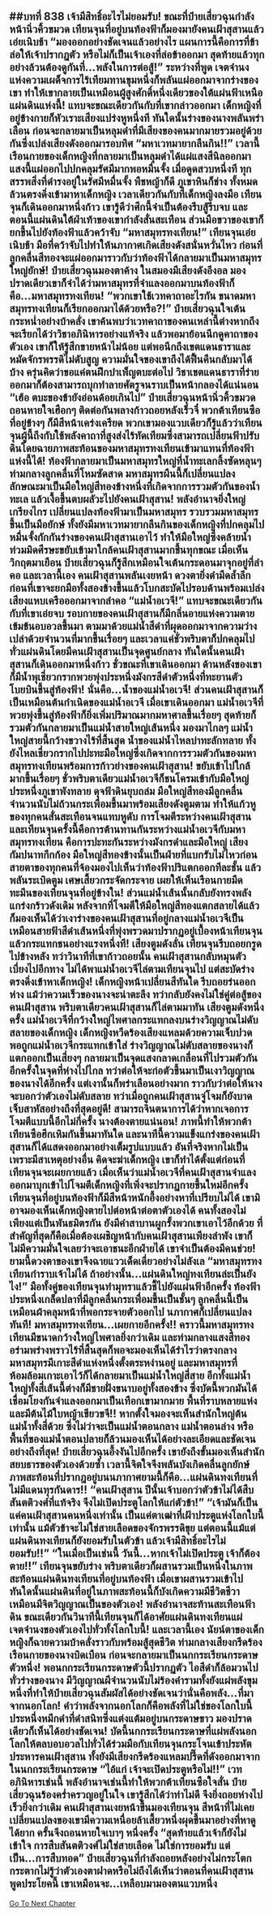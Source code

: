 ##บทที่ 838 เจ้ามีสิทธิ์อะไรไม่ยอมรับ!
ขณะที่ป๋ายเสี่ยวฉุนกำลังหน้านิ่วคิ้วขมวด เทียนจุนที่อยู่บนท้องฟ้าก็มองมายังคนเฝ้าสุสานแล้วเอ่ยเนิบช้า
“มองออกอย่างชัดเจนแล้วอย่างไร แผนการนี้คือการที่ข้าล่อให้เจ้าปรากฏตัว หรือไม่ก็เป็นเจ้าเองที่ล่อข้าออกมา สุดท้ายแล้วทุกอย่างล้วนต้องดูกันที่...พลังในการต่อสู้!” ระหว่างที่พูด เจตจำนงแห่งความเผด็จการไร้เทียมทานขุมหนึ่งก็พลันแผ่ออกมาจากร่างของเขา ทำให้เขากลายเป็นเหมือนผู้สูงศักดิ์หนึ่งเดียวของใต้แผ่นฟ้าเหนือแผ่นดินแห่งนี้!
แทบจะขณะเดียวกันกับที่เขากล่าวออกมา เด็กหญิงที่อยู่ข้างกายก็หัวเราะเสียงแปร่งหูหนึ่งที ทันใดนั้นร่างของนางพลันพร่าเลือน ก่อนจะกลายมาเป็นหลุมดำที่มีเสียงของคนมากมายรวมอยู่ด้วยกันซึ่งเปล่งเสียงดังออกมารอบทิศ
“มหาเวทมายากลืนกิน!!”
เวลานี้เรือนกายของเด็กหญิงที่กลายมาเป็นหลุมดำได้แผ่แสงสีนิลออกมา แสงนี้แผ่ออกไปปกคลุมรัศมีมากพอหมื่นจั้ง เมื่อดูดสวบหนึ่งที ทุกสรรพสิ่งที่ดำรงอยู่ในรัศมีหมื่นจั้ง พืชหญ้าก็ดี ภูเขาหินก็ช่าง ทั้งหมดล้วนตรงดิ่งเข้ามาหาเด็กหญิง
เวลาเดียวกันกับที่เด็กหญิงลงมือ เทียนจุนก็เดินออกมาหนึ่งก้าว เขารู้ดีว่าศึกนี้จำเป็นต้องรีบสู้รีบจบ และตอนนี้แผ่นดินใต้ฝ่าเท้าของเขากำลังสั่นสะเทือน ส่วนมือขวาของเขาก็ยกขึ้นไปยังท้องฟ้าแล้วคว้าจับ
“มหาสมุทรทงเทียน!” เทียนจุนเอ่ยเนิบช้า มือที่คว้าจับไปทำให้นภากาศเกิดเสียงดังสนั่นหวั่นไหว ก่อนที่ลูกคลื่นสีทองจะแผ่ออกมาราวกับว่าท้องฟ้าได้กลายมาเป็นมหาสมุทรใหญ่ยักษ์!
ป๋ายเสี่ยวฉุนมองตาค้าง ในสมองมีเสียงดังอึงอล มองปราดเดียวเขาก็จำได้ว่ามหาสมุทรที่จำแลงออกมาบนท้องฟ้าก็คือ...มหาสมุทรทงเทียน!
“พวกเขาใช้เวทคาถาอะไรกัน ขนาดมหาสมุทรทงเทียนก็เรียกออกมาได้ด้วยหรือ?!” ป๋ายเสี่ยวฉุนใจเต้นกระหน่ำอย่างบ้าคลั่ง เขาค้นพบว่าเวทคาถาของคนเหล่านี้ต่างหากถึงจะเรียกได้ว่าวิชาอภินิหารอย่างแท้จริง แล้วพอมาย้อนนึกดูคาถาของตัวเอง เขาก็ให้รู้สึกขายหน้าไม่น้อย แต่พอนึกถึงเขตแดนธาราและหมัดจักรพรรดิไม่ดับสูญ ความมั่นใจของเขาถึงได้ฟื้นคืนกลับมาได้บ้าง ครุ่นคิดว่าขอแค่ตนฝึกบำเพ็ญตบะต่อไป วิชาเขตแดนธาราที่ร่ายออกมาก็ต้องสามารถบุกทำลายศัตรูจนราบเป็นหน้ากลองได้แน่นอน
“เฮ้อ ตบะของข้ายังอ่อนด้อยเกินไป” ป๋ายเสี่ยวฉุนหน้านิ่วคิ้วขมวด ถอนหายใจเฮือกๆ ติดต่อกันพลางก้าวถอยหลังเร็วจี๋ พวกต้าเทียนซือที่อยู่ข้างๆ ก็มีสีหน้าเคร่งเครียด พวกเขามองแวบเดียวก็รู้แล้วว่าเทียนจุนผู้นี้ถึงกับใช้พลังคาถาที่สูงส่งไร้ทัดเทียมซึ่งสามารถเปลี่ยนฟ้าปรับดินโดยฉายภาพสะท้อนของมหาสมุทรทงเทียนเข้ามาแทนที่ท้องฟ้าแห่งนี้ได้!
ท้องฟ้ากลายมาเป็นมหาสมุทรใหญ่ที่น้ำทะเลกลิ้งซัดหลุนๆ ท่ามกลางลูกคลื่นที่โหมซัดสาด มหาสมุทรผืนนี้ก็เปลี่ยนแปลงลักษณะมาเป็นมือใหญ่สีทองข้างหนึ่งที่เกิดจากการรวมตัวกันของน้ำทะเล แล้วเงื้อขึ้นตบผลัวะไปยังคนเฝ้าสุสาน!
พลังอำนาจยิ่งใหญ่เกรียงไกร เปลี่ยนแปลงท้องฟ้ามาเป็นมหาสมุทร รวบรวมมหาสมุทรขึ้นเป็นมือยักษ์ ทั้งยังมีมหาเวทมายากลืนกินของเด็กหญิงที่ปกคลุมไปหมื่นจั้งกักกันร่างของคนเฝ้าสุสานเอาไว้ ทำให้มือใหญ่ซึ่งคล้ายน้ำท่วมมิดศีรษะขยับเข้ามาใกล้คนเฝ้าสุสานมากขึ้นทุกขณะ
เมื่อเห็นวิกฤตมาเยือน ป๋ายเสี่ยวฉุนก็รู้สึกเหมือนใจเต้นกระดอนมาจุกอยู่ที่ลำคอ และเวลานี้เอง คนเฝ้าสุสานพลันเงยหน้า ดวงตายิ่งดำมืดล้ำลึก ก่อนที่เขาจะยกมือทั้งสองข้างขึ้นแล้วโบกสะบัดไปรอบด้านพร้อมเปล่งเสียงแหบเครือออกมาจากลำคอ
“แม่น้ำอเวจี!”
แทบจะขณะเดียวกันกับที่เขาเอ่ยจบ รอบกายของคนเฝ้าสุสานก็มีกลิ่นอายแห่งความตายเข้มข้นอบอวลขึ้นมา ตามมาด้วยแม่น้ำสีดำที่ผุดออกมาจากความว่างเปล่าด้วยจำนวนที่มากขึ้นเรื่อยๆ และเวลาแค่ชั่วพริบตาก็ปกคลุมไปทั่วแผ่นดินโดยมีคนเฝ้าสุสานเป็นจุดศูนย์กลาง ทันใดนั้นคนเฝ้าสุสานก็เดินออกมาหนึ่งก้าว ชั่วขณะที่เขาเดินออกมา ด้านหลังของเขาก็มีน้ำพุเชี่ยวกรากพวยพุ่งประหนึ่งมังกรสีดำตัวหนึ่งที่ทะยานตัวโบยบินขึ้นสู่ท้องฟ้า!
นั่นคือ...น้ำของแม่น้ำอเวจี!
ส่วนคนเฝ้าสุสานก็เป็นเหมือนต้นกำเนิดของแม่น้ำอเวจี เมื่อเขาเดินออกมา แม่น้ำอเวจีที่พวยพุ่งขึ้นสู่ท้องฟ้าก็ยิ่งเพิ่มปริมาณมากมหาศาลขึ้นเรื่อยๆ สุดท้ายก็รวมตัวกันกลายมาเป็นแม่น้ำสายใหญ่เส้นหนึ่ง มองมาไกลๆ แม่น้ำใหญ่สายนี้กว้างขวางไร้ที่สิ้นสุด น้ำของแม่น้ำไหลบ่าทะลักทลาย ทั้งยังไหลเชี่ยวกรากไปปะทะมือใหญ่ซึ่งเกิดจากการรวมตัวกันของมหาสมุทรทงเทียนพร้อมการก้าวย่างของคนเฝ้าสุสาน!
ขยับเข้าไปใกล้มากขึ้นเรื่อยๆ ชั่วพริบตาเดียวแม่น้ำอเวจีก็ชนโครมเข้ากับมือใหญ่ ประหนึ่งภูเขาพังทลาย ดุจฟ้าดินยุบถล่ม มือใหญ่สีทองมีลูกคลื่นจำนวนนับไม่ถ้วนกระเพื่อมขึ้นมาพร้อมเสียงดังตูมตาม ทำให้แก้วหูของทุกคนสั่นสะเทือนจนแทบหูดับ การโจมตีระหว่างคนเฝ้าสุสานและเทียนจุนครั้งนี้คือการต้านทานกันระหว่างแม่น้ำอเวจีกับมหาสมุทรทงเทียน คือการปะทะกันระหว่างมังกรดำและมือใหญ่
เสียงกัมปนาทกึกก้อง มือใหญ่สีทองข้างนั้นเป็นฝ่ายที่แบกรับไม่ไหวก่อน สายตาของทุกคนที่จ้องมองไปเห็นว่าท้องฟ้าปริแตกออกทีละชั้น แล้วพลันระเบิดตูม เศษเสี้ยวกระจัดกระจาย เผยให้เห็นเรือนกายมืดทะมึนของเทียนจุนที่อยู่ข้างใน!
ส่วนแม่น้ำเส้นนั้นกลับยังทรงพลังแกร่งกร้าวดังเดิม หลังจากที่โจมตีให้มือใหญ่สีทองแตกสลายได้แล้ว ก็มองเห็นได้ว่าเงาร่างของคนเฝ้าสุสานที่อยู่กลางแม่น้ำอเวจีเป็นเหมือนสายฟ้าสีดำเส้นหนึ่งที่พุ่งพรวดมาปรากฏอยู่เบื้องหน้าเทียนจุนแล้วกระแทกชนอย่างแรงหนึ่งที!
เสียงตูมดังลั่น เทียนจุนรีบถอยกรูดไปข้างหลัง ทว่าวินาทีที่เขาก้าวถอยนั้น คนเฝ้าสุสานกลับหมุนตัวเบี่ยงไปอีกทาง ไม่ได้พาแม่น้ำอเวจีไล่ตามเทียนจุนไป แต่สะบัดร่างตรงดิ่งเข้าหาเด็กหญิง!
เด็กหญิงหน้าเปลี่ยนสีทันใด รีบถอยร่นออกห่าง แม้ว่าความเร็วของนางจะน่าตะลึง ทว่ากลับยังคงไม่ใช่คู่ต่อสู้ของคนเฝ้าสุสาน พริบตาเดียวคนเฝ้าสุสานก็ไล่ตามมาทัน เสียงตูมดังหนึ่งครั้ง แม่น้ำอเวจีที่กว้างใหญ่ไพศาลกระแทกลงบนร่างวิญญาณไม่ดับสลายของเด็กหญิง
เด็กหญิงหวีดร้องเสียงแหลมด้วยความเจ็บปวด พอถูกแม่น้ำอเวจีกระแทกเข้าใส่ ร่างวิญญาณไม่ดับสลายของนางก็แตกออกเป็นเสี่ยงๆ กลายมาเป็นจุดแสงกลาดเกลื่อนที่ไปรวมตัวกันอีกครั้งในจุดที่ห่างไปไกล ทว่าต่อให้จะก่อตัวขึ้นมาเป็นเงาวิญญาณของนางได้อีกครั้ง แต่เงานั้นก็พร่าเลือนอย่างมาก ราวกับว่าต่อให้นางจะบอกว่าตัวเองไม่ดับสลาย ทว่าเมื่อถูกคนเฝ้าสุสานจู่โจมก็ยังบาดเจ็บสาหัสอย่างถึงที่สุดอยู่ดี!
สามารถจินตนาการได้ว่าหากเจอการโจมตีแบบนี้อีกไม่กี่ครั้ง นางต้องตายแน่นอน!
ภาพนี้ทำให้พวกต้าเทียนซือฮึกเหิมกันขึ้นมาทันใด และนาทีนี้ความแข็งแกร่งของคนเฝ้าสุสานก็ได้แสดงออกมาอย่างเต็มรูปแบบแล้ว อันที่จริงหากไม่เป็นเพราะมีสาเหตุอย่างอื่น คิดจะฆ่าเด็กหญิง เขาก็ทำได้ตั้งแต่ก่อนที่เทียนจุนจะเผยกายแล้ว
เมื่อเห็นว่าแม่น้ำอเวจีที่คนเฝ้าสุสานจำแลงออกมาบุกเข้าไปโจมตีเด็กหญิงที่เพิ่งจะปรากฏกายขึ้นใหม่อีกครั้ง เทียนจุนที่อยู่บนท้องฟ้าก็มีสีหน้าหนักอึ้งอย่างหาที่เปรียบไม่ได้ เขามิอาจมองเห็นเด็กหญิงตายไปต่อหน้าต่อตาตัวเองได้ คนทั้งสองไม่เพียงแต่เป็นพันธมิตรกัน ยังมีคำสาบานผูกรั้งพวกเขาเอาไว้อีกด้วย ที่สำคัญที่สุดก็คือเมื่อต้องเผชิญหน้ากับคนเฝ้าสุสานเพียงลำพัง เขาก็ไม่มีความมั่นใจเลยว่าจะเอาชนะอีกฝ่ายได้ เขาจำเป็นต้องมีคนช่วย!
ยามนี้ดวงตาของเขาจึงฉายแววเด็ดเดี่ยวอย่างไม่ลังเล
“มหาสมุทรทงเทียนกำราบเจ้าไม่ได้ ถ้าอย่างนั้น...แผ่นดินใหญ่ทงเทียนล่ะเป็นยังไง!” มือทั้งคู่ของเทียนจุนทำมุทราแล้วชี้ไปยังแผ่นฟ้าอีกครั้ง ท้องฟ้าประหนึ่งเกล็ดปลาที่มีลูกคลื่นกระเพื่อมขึ้นเป็นชั้นๆ ลูกคลื่นนี้เป็นเหมือนผ้าคลุมหน้าที่พอกระจายตัวออกไป นภากาศก็เปลี่ยนแปลงทันที!
มหาสมุทรทงเทียน...เผยกายอีกครั้ง!!
คราวนี้มหาสมุทรทงเทียนมีขนาดกว้างใหญ่ไพศาลยิ่งกว่าเดิม และท่ามกลางแสงสีทองอร่ามพร่างพราวไร้ที่สิ้นสุดก็พอจะมองเห็นได้รำไรว่าตรงกลางมหาสมุทรมีเกาะสีดำแห่งหนึ่งตั้งตระหง่านอยู่ และมหาสมุทรที่ห้อมล้อมเกาะเอาไว้ก็ได้กลายมาเป็นแม่น้ำใหญ่สี่สาย อีกทั้งแม่น้ำใหญ่ทั้งสี่เส้นนี้ต่างก็มีชายฝั่งขนาบอยู่ทั้งสองข้าง ซึ่งบัดนี้พวกมันได้เชื่อมโยงกันจำแลงออกมาเป็นเทือกเขามากมาย พื้นที่ราบหลายแห่ง และมีต้นไม้ใบหญ้าเขียวขจี!!
หากตั้งใจมองจะเห็นสำนักใหญ่ต้นแม่น้ำทั้งสี่ด้วย ซึ่งไม่ว่าจะเป็นแม่น้ำตอนกลาง แม่น้ำตอนล่าง หรือพื้นที่ของแม่น้ำตอนปลายก็ล้วนมองเห็นได้อย่างละเอียดและชัดเจนอย่างถึงที่สุด!
ป๋ายเสี่ยวฉุนอึ้งงันไปอีกครั้ง เขายังถึงขั้นมองเห็นสำนักสยบธารของตัวเองด้วยซ้ำ เวลานี้จิตใจจึงพลันบังเกิดคลื่นลูกยักษ์ ภาพสะท้อนที่ปรากฎอยู่บนนภากาศยามนี้ก็คือ...แผ่นดินทงเทียนที่ไม่มีแดนทุรกันดาร!!
“คนเฝ้าสุสาน ปีนั้นเจ้าบอกว่าตัวข้าไม่ได้สืบสันตติวงศ์ที่แท้จริง จึงไม่เปิดประตูโลกให้แก่ตัวข้า!”
“เจ้ามันก็เป็นแค่คนเฝ้าสุสานคนหนึ่งเท่านั้น เป็นแค่ตาเฒ่าที่เฝ้าประตูแห่งโลกใบนี้เท่านั้น แม้ตัวข้าจะไม่ใช่สายเลือดของจักรพรรดิขุย แต่ตอนนี้แม้แต่แผ่นดินทงเทียนก็ยังยอมรับในตัวข้า แล้วเจ้ามีสิทธิ์อะไรไม่ยอมรับ!!”
“ในเมื่อเป็นเช่นนี้ วันนี้...หากเจ้าไม่เปิดประตู เจ้าก็ต้องตาย!!” เทียนจุนขยับร่าง พริบตาเดียวก็ผสานรวมเป็นหนึ่งในภาพสะท้อนแผ่นดินทงเทียนที่อยู่บนท้องฟ้า เมื่อเขาผสานรวมเข้าไป ทันใดนั้นแผ่นดินที่อยู่ในภาพสะท้อนนี้ก็บังเกิดความมีชีวิตชีวาเหมือนมีจิตวิญญาณเป็นของตัวเอง!
พลังอำนาจสะท้านสะเทือนฟ้าดิน ขณะเดียวกันวินาทีนี้เทียนจุนก็ได้อาศัยแผ่นดินทงเทียนแผ่เจตจำนงของตัวเองไปทั่วทั้งโลกใบนี้!
และเวลานี้เอง นัยน์ตาของเด็กหญิงก็ฉายความบ้าคลั่งราวกับพร้อมสู้สุดชีวิต ท่ามกลางเสียงกรีดร้อง เรือนกายของนางบิดเบือน ก่อนจะกลายมาเป็นนกกระเรียนกระดาษตัวหนึ่ง!
พอนกกระเรียนกระดาษตัวนี้ปรากฏตัว ไอสีดำก็ล้อมวนไปทั่วร่างของนาง มีวิญญาณผีจำนวนนับไม่ร้องคำรามทั้งยังแผ่พลังขุมหนึ่งที่ทำให้ป๋ายเสี่ยวฉุนสัมผัสได้อย่างชัดเจนว่านั่นคือพลัง...ที่มาจากนอกโลก!
คำว่าพลังจากนอกโลกก็คือพลังที่ไม่ใช่ของโลกใบนี้ ประหนึ่งหมึกดำที่ดำสนิทซึ่งแต่งแต้มอยู่บนกระดาษขาว มองปราดเดียวก็เห็นได้อย่างชัดเจน!
บัดนี้นกกระเรียนกระดาษที่แผ่พลังนอกโลกให้ตลบอบอวลไปทั่วได้ร่วมมือกับเทียนจุนกระโจนเข้าประหัตประหารคนเฝ้าสุสาน ทั้งยังมีเสียงกรีดร้องแหลมปรี๊ดที่ดังออกมาจากในนกกระเรียนกระดาษ
“ไอ้แก่ เจ้าจะเปิดประตูหรือไม่!!”
เวทอภินิหารเช่นนี้ พลังอำนาจเช่นนี้ทำให้พวกต้าเทียนซือใจสั่น ป๋ายเสี่ยวฉุนร้องคร่ำครวญอยู่ในใจ เขารู้สึกได้ว่าท่าไม่ดี จึงยิ่งถอยห่างไปเร็วยิ่งกว่าเดิม
คนเฝ้าสุสานเงยหน้าขึ้นมองเทียนจุน สีหน้าที่ไม่เคยเปลี่ยนแปลงของเขามีความเหนื่อยล้าเสี้ยวหนึ่งผุดขึ้นมาอย่างที่หาดูได้ยาก ครั้นจึงถอนหายใจเบาๆ หนึ่งครั้ง
“สุดท้ายแล้วเจ้าก็ยังไม่เข้าใจ การสืบสันตติวงศ์ไม่ใช่สายเลือด ไม่ใช่การยอมรับ แต่เป็น...การสืบทอด”
ป๋ายเสี่ยวฉุนที่กำลังถอยหลังอย่างไม่กระโตกกระตากไม่รู้ว่าตัวเองตาฝาดหรือไม่ถึงได้เห็นว่าตอนที่คนเฝ้าสุสานพูดประโยคนี้ เขาเหมือนจะ...เหลือบมามองตนแวบหนึ่ง
------


[Go To Next Chapter]( ./276.md)